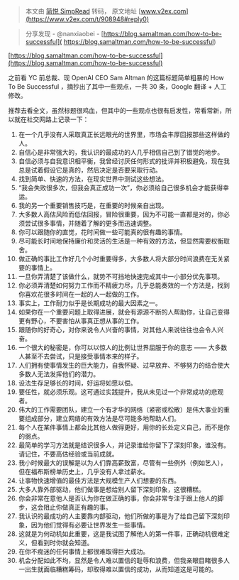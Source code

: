 > 本文由 [简悦 SimpRead](http://ksria.com/simpread/) 转码， 原文地址 [www.v2ex.com](https://www.v2ex.com/t/908948#reply0)

> 分享发现 - @nanxiaobei - [https://blog.samaltman.com/how-to-be-successful]( https://blog.samaltman.com/how-to-be-successful)

[https://blog.samaltman.com/how-to-be-successful](https://blog.samaltman.com/how-to-be-successful)

之前看 YC 前总裁、现 OpenAI CEO Sam Altman 的这篇标题简单粗暴的 How To Be Successful ，摘抄出了其中一些观点，一共 30 条，Google 翻译 + 人工修改。

推荐去看全文，虽然标题很鸡血，但其中的一些观点也很有启发性，常看常新，所以就在社交网路上记录一下：

1.  在一个几乎没有人采取真正长远眼光的世界里，市场会丰厚回报那些这样做的人。
2.  自信心是非常强大的，我认识的最成功的人几乎相信自己到了错觉的地步。
3.  自信必须与自我意识相平衡，我曾经讨厌任何形式的批评并积极避免，现在我总是试着假设它是真的，然后决定是否要采取行动。
4.  找到简单、快速的方法，在现实世界中测试这些想法。
5.  “我会失败很多次，但我会真正成功一次”，你必须给自己很多机会才能获得幸运。
6.  我的另一个重要销售技巧是，在重要的时候亲自出现。
7.  大多数人高估风险而低估回报，冒险很重要，因为不可能一直都是对的，你必须尝试很多事情，并随着了解的更多而迅速调整。
8.  你可以跟随你的直觉，花时间做一些可能真的很有趣的事情。
9.  尽可能长时间地保持廉价和灵活的生活是一种有效的方法，但显然需要权衡取舍。
10.  做正确的事比工作好几个小时重要得多，大多数人将大部分时间浪费在无关紧要的事情上。
11.  一旦你弄清楚了该做什么，就势不可挡地快速完成其中一小部分优先事项。
12.  你必须弄清楚如何努力工作而不精疲力尽，几乎总能奏效的一个方法是，找到你喜欢花很多时间在一起的人一起做的工作。
13.  事实上，工作耐力似乎是长期成功的最大因素之一。
14.  如果你在一个重要问题上取得进展，就会有源源不断的人帮助你，让自己变得更有野心，不要害怕从事真正想从事的工作。
15.  跟随你的好奇心，对你来说令人兴奋的事情，对其他人来说往往也会令人兴奋。
16.  一个很大的秘密是，你可以以惊人的比例让世界屈服于你的意志 —— 大多数人甚至不去尝试，只是接受事情本来的样子。
17.  人们拥有使事情发生的巨大能力，自我怀疑、过早放弃、不够努力的结合使大多数人无法发挥他们的潜力。
18.  设法生存足够长的时间，好运将如愿以偿。
19.  要任性，就必须乐观。这可通过实践提升，我从未见过一个非常成功的悲观者。
20.  伟大的工作需要团队，建立一个有才华的网络（紧密或松散）是伟大事业的重要组成部分，建立网络的有效方法是尽可能多地帮助人们。
21.  每个人在某件事情上都会比其他人做得更好，用你的长处定义自己，而不是你的弱点。
22.  最简单的学习方法就是结识很多人，并记录谁给你留下了深刻印象，谁没有。请记住，不要高估经验或当前成就。
23.  我小时候最大的误解是以为人们靠高薪致富，尽管有一些例外（例如艺人），但在福布斯榜单历史上，几乎没有人拿过薪水。
24.  让事物快速增值的最佳方法是大规模生产人们想要的东西。
25.  大多人靠外部驱动，他们做事是想给别人留下深刻印象，这很糟糕。
26.  你会非常在意他人是否认为你在做正确的事，你会非常专注于跟上他人的脚步，这会阻止你做真正有趣的事。
27.  我认识的最成功的人主要靠内部驱动，他们所做的事是为了给自己留下深刻印象，因为他们觉得有必要让世界发生一些事情。
28.  这就是为何动机如此重要，这是我试图了解他人的第一件事，正确动机很难定义，但看到时你就会知道。
29.  在你不痴迷的任何事情上都很难取得巨大成功。
30.  机会分配如此不均，显然是令人难以置信的耻辱和浪费，但我亲眼目睹很多人一出生就面临糟糕筹码，却取得难以置信的成功，从而知道这是可能的。